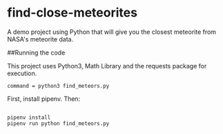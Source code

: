 # find-close-meteorites
A demo project using Python that will give you the closest meteorite from NASA's meteorite data.

##Running the code

This project uses Python3, Math Library and the requests package for execution.

`command = python3 find_meteors.py`

First, install pipenv. Then:

```

pipenv install
pipenv run python find_meteors.py
```
